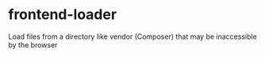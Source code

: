 # frontend-loader
Load files from a directory like vendor (Composer) that may be inaccessible by the browser
